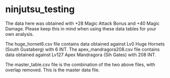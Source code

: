 # ninjutsu_testing

The data here was obtained with +28 Magic Attack Bonus and +40 Magic Damage. Please keep this in mind when using these data tables for your own analysis.

The huge_hornet6.csv file contains data obtained against Lv0 Huge Hornets (South Gustaberg) with 6 INT.
The apex_mandragora208.csv file contains data obtained against Lv127 Apex Mandragora (Sih Gates) with 208 INT.

The master_table.csv file is the combination of the two above files, with overlap removed. This is the master data file.

